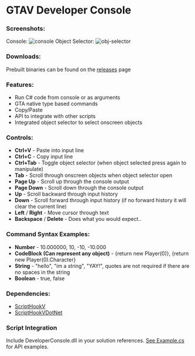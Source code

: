 ﻿# GTAV Developer Console

### Screenshots:
Console:
![console](https://cloud.githubusercontent.com/assets/1666312/8538530/431cab4a-243b-11e5-8546-2ddfada3ef6d.png)
Object Selector:
![obj-selector](https://cloud.githubusercontent.com/assets/1666312/8538531/43286c0a-243b-11e5-82c1-f937f533e085.png)


### Downloads:
Prebuilt binaries can be found on the [releases](../../releases) page


### Features:

 * Run C# code from console or as arguments
 * GTA native type based commands
 * Copy/Paste
 * API to integrate with other scripts
 * Integrated object selector to select onscreen objects


### Controls:
* **Ctrl+V** - Paste into input line
* **Ctrl+C** - Copy input line
* **Ctrl+Tab** - Toggle object selector (when object selected press again to manipulate)
* **Tab** - Scroll through onscreen objects when object selector open
* **Page Up** - Scroll up through the console output
* **Page Down** - Scroll down through the console output
* **Up** - Scroll backward through input history
* **Down** - Scroll forward through input history (if no forward history it will clear the current line)
* **Left** / **Right** - Move cursor through text
* **Backspace** / **Delete** - Does what you would expect..

### Command Syntax Examples:
* **Number** - 10.000000, 10, -10, -10.000
* **CodeBlock (Can represent any object)** - {return new Player(0)}, {return new Player(0).Character}
* **String** - "hello", "im a string", "YAY!", quotes are not required if there are no spaces in the string
* **Boolean** - true, false


### Dependencies:
* [ScriptHookV](http://www.dev-c.com/gtav/scripthookv/)
* [ScriptHookVDotNet](https://github.com/crosire/scripthookvdotnet)


### Script Integration

Include DeveloperConsole.dll in your solution references. [See Example.cs](gtav_console/Example.cs) for API examples.
